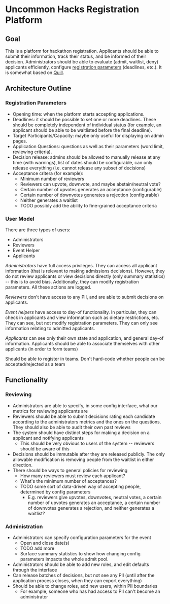 # Uncommon Hacks Registration Platform

## Goal

This is a platform for hackathon registration. Applicants should be able to
submit their information, track their status, and be informed of their decision.
Administrators should be able to evaluate (admit, waitlist, deny) applicants
efficiently, configure [registration parameters](#registration-parameters)
(deadlines, etc.). It is somewhat based on
[Quill](https://github.com/techx/quill).

## Architecture Outline

### Registration Parameters

- Opening time: when the platform starts accepting applications.
- Deadlines: it should be possible to set one or more deadlines. These should be
  completely independent of individual status (for example, an applicant should
  be able to be waitlisted before the final deadline).
- Target Participants/Capacity: maybe only useful for displaying on admin pages.
- Application Questions: questions as well as their parameters (word limit,
  reviewing criteria).
- Decision release: admins should be allowed to manually release at any time
  (with warnings), list of dates should be configurable, can only release
  everything (i.e. cannot release any subset of decisions)
- Acceptance critera (for example):
  - Minimum number of reviewers
  - Reviewers can upvote, downvote, and maybe abstain/neutral vote?
  - Certain number of upvotes generates an acceptance (configurable)
  - Certain number of downvotes generates a rejection (configurable)
  - Neither generates a waitlist
  - TODO possibly add the ability to fine-grained acceptance criteria

### User Model

There are three types of users:

- Administrators
- Reviewers
- Event Helper
- Applicants

_Administrators_ have full access privileges. They can access all applicant
information (that is relevant to making admissions decisions). However, they do
not review applicants or view decisions directly (only summary statistics) -- this is to
avoid bias. Additionally, they can modify registration parameters. All these
actions are logged.

_Reviewers_ don't have access to any PII, and are able to submit decisions on
applicants.

_Event helpers_ have access to day-of functionality. In particular, they can
check in applicants and view information such as dietary restrictions, etc. They
can see, but not modify registration parameters. They can only see information
relating to admitted applicants.

_Applicants_ can see only their own state and application, and general day-of
information. Applicants should be able to associate themselves with other
applicants (in order to form teams)

Should be able to register in teams. Don't hard-code whether people can be
accepted/rejected as a team

## Functionality

### Reviewing

- Administrators are able to specify, in some config interface, what our metrics
  for reviewing applicants are
- Reviewers should be able to submit decisions rating each candidate according to
  the administrators metrics and the ones on the questions. They should also be
  able to audit their own past reviews
- The system should have distinct steps for making a decision on a applicant and
  notifying applicants
    - This should be very obvious to users of the system -- reviewers should be
      aware of this
- Decisions should be immutable after they are released publicly. The only
  allowable modification is removing people from the waitlist in either
  direction.
- There should be ways to general policies for reviewing
    - How many reviewers must review each applicant?
    - What's the minimum number of acceptances?
    - TODO some sort of data-driven way of accepting people, determined by
      config parameters
      - E.g. reviewers give upvotes, downvotes, neutral votes, a certain number of
        upvotes generates an acceptance, a certain number of downvotes generates
        a rejection, and neither generates a waitlist?

### Administration

- Administrators can specify configuration parameters for the event
  - Open and close date(s)
  - TODO add more
  - Surface summary statistics to show how changing config parameters impacts
    the whole admit pool.
- Administrators should be able to add new roles, and edit defaults through the
  interface
- Can release batches of decisions, but not see any PII (until after the
  application process closes, when they can export everything)
- Should be able to change roles, add new users, within PII boundaries
  - For example, someone who has had access to PII can't become an administrator
